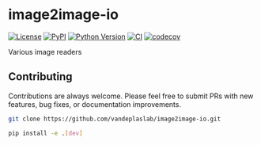# image2image-io

[![License](https://img.shields.io/pypi/l/image2image-io.svg?color=green)](https://github.com/vandeplaslab/image2image-io/raw/main/LICENSE)
[![PyPI](https://img.shields.io/pypi/v/image2image-io.svg?color=green)](https://pypi.org/project/image2image-io)
[![Python Version](https://img.shields.io/pypi/pyversions/image2image-io.svg?color=green)](https://python.org)
[![CI](https://github.com/vandeplaslab/image2image-io/actions/workflows/ci.yml/badge.svg)](https://github.com/vandeplaslab/image2image-io/actions/workflows/ci.yml)
[![codecov](https://codecov.io/gh/vandeplaslab/image2image-io/branch/main/graph/badge.svg)](https://codecov.io/gh/vandeplaslab/image2image-io)

Various image readers

## Contributing

Contributions are always welcome. Please feel free to submit PRs with new features, bug fixes, or documentation improvements.

```bash
git clone https://github.com/vandeplaslab/image2image-io.git

pip install -e .[dev]
```